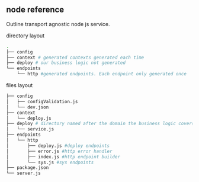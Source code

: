 ## node reference

Outline transport agnostic node js service. 


directory layout 

```sh
.
├── config  
├── context # generated contexts generated each time
├── deploy # our business logic not generated 
└── endpoints
    └── http #generated endpoints. Each endpoint only generated once    

```


files layout 

```sh 
├── config
│   ├── configValidation.js
│   └── dev.json
├── context
│   └── deploy.js
├── deploy # directory named after the domain the business logic covers 
│   └── service.js
├── endpoints
│   └── http
│       ├── deploy.js #deploy endpoints
│       ├── error.js #http error handler
│       ├── index.js #http endpoint builder
│       └── sys.js #sys endpoints
├── package.json
└── server.js

```